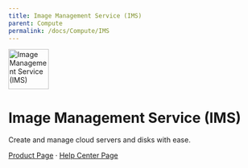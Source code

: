```yaml
---
title: Image Management Service (IMS)
parent: Compute
permalink: /docs/Compute/IMS
---
```


<img src="https://res-static.hc-cdn.cn/cloudbu-site/public/new-product-icon/Compute/IMS.png" width="80" height="80" alt="Image Management Service (IMS)">

# Image Management Service (IMS)

Create and manage cloud servers and disks with ease.

[Product Page](https://www.huaweicloud.com/intl/en-us/product/ims.html) &middot;
[Help Center Page](https://support.huaweicloud.com/intl/en-us/ims/index.html)
